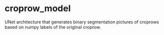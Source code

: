 # croprow_model
UNet architecture that generates binary segmentation pictures of croprows based on numpy labels of the original croprow.
